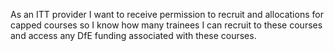 As an ITT provider
I want to receive permission to recruit and allocations for capped courses so I know how many trainees I can recruit to these courses and access any DfE funding associated with these courses.